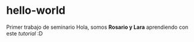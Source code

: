 # hello-world
Primer trabajo de seminario
Hola, somos **Rosario y Lara** aprendiendo con este *tutorial* :D
